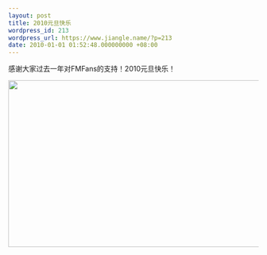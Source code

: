 ```yaml
---
layout: post
title: 2010元旦快乐
wordpress_id: 213
wordpress_url: https://www.jiangle.name/?p=213
date: 2010-01-01 01:52:48.000000000 +08:00
---
```

感谢大家过去一年对FMFans的支持！2010元旦快乐！

<a href="http://a.fmfans.cn/attachments/month_1001/1001010137a2b6a5745cac322e.jpg"><img class="alignnone" src="http://a.fmfans.cn/attachments/month_1001/1001010137a2b6a5745cac322e.jpg" alt="" width="541" height="336" /></a>
